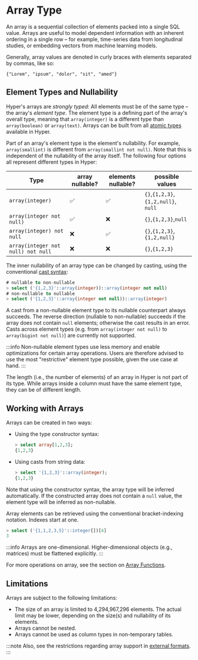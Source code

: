 # Array Type

An array is a sequential collection of elements packed into a single SQL value.
Arrays are useful to model dependent information with an inherent ordering in a single row – for example, time-series data from longitudinal studies, or embedding vectors from machine learning models. 

Generally, array values are denoted in curly braces with elements separated by commas, like so:

```
{"Lorem", "ipsum", "dolor", "sit", "amed"}
```

## Element Types and Nullability

Hyper's arrays are _strongly typed_:
All elements must be of the same type – the array's _element type_.
The element type is a defining part of the array's overall type, meaning that `array(integer)` is a different type than `array(boolean)` or `array(text)`.
Arrays can be built from all [atomic types](./index.md) available in Hyper.

Part of an array's element type is the element's nullability. 
For example, `array(smallint)` is different from `array(smallint not null)`.
Note that this is independent of the nullability of the array itself.
The following four options all represent different types in Hyper:

|Type|array nullable?|elements nullable?| possible values|
|---|---|---|---|
|`array(integer)`|✅|✅|`{}`,`{1,2,3}`,`{1,2,null}`, `null`|
|`array(integer not null)`|✅|❌|`{}`,`{1,2,3}`,`null`|
|`array(integer) not null`|❌|✅|`{}`,`{1,2,3}`,`{1,2,null}`|
|`array(integer not null) not null`|❌|❌|`{}`,`{1,2,3}`|

The inner nullability of an array type can be changed by casting, using the conventional [cast syntax](../scalar_func/conversion.md):

```sql
# nullable to non-nullable
> select ('{1,2,3}'::array(integer))::array(integer not null)
# non-nullable to nullable
> select ('{1,2,3}'::array(integer not null))::array(integer)
```

A cast from a non-nullable element type to its nullable counterpart always succeeds.
The reverse direction (nullable to non-nullable) succeeds if the array does not contain `null` elements; otherwise the cast results in an error.
Casts across element types (e.g. from `array(integer not null)` to `array(bigint not null)`) are currently not supported.

:::info
Non-nullable element types use less memory and enable optimizations for certain array operations. Users are therefore advised to use the most "restrictive" element type possible, given the use case at hand. 
:::


The length (i.e., the number of elements) of an array in Hyper is not part of its type.
While arrays inside a column must have the same element type, they can be of different length.

## Working with Arrays

Arrays can be created in two ways:

 - Using the type constructor syntax:
   ```sql
   > select array[1,2,3];
   {1,2,3}
   ```
 - Using casts from string data:
   ```sql
   > select '{1,2,3}'::array(integer);
   {1,2,3}
   ```

Note that using the constructor syntax, the array type will be inferred automatically.
If the constructed array does not contain a `null` value, the element type will be inferred as non-nullable.


Array elements can be retrieved using the conventional bracket-indexing notation. Indexes start at one.
```sql
> select ('{1,1,2,3,5}'::integer[])[4]
3
```

:::info
Arrays are one-dimensional. Higher-dimensional objects (e.g., matrices) must be flattened explicitly.
:::

For more operations on array, see the section on [Array Functions](../scalar_func/arrays.md).

## Limitations

Arrays are subject to the following limitations:

- The size of an array is limited to 4,294,967,296 elements. The actual limit may be lower, depending on the size(s) and nullability of its elements.
- Arrays cannot be nested.
- Arrays cannot be used as column types in non-temporary tables.

:::note
Also, see the restrictions regarding array support in [external formats](../external/formats.md).
:::
